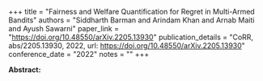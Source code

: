 +++
title = "Fairness and Welfare Quantification for Regret in Multi-Armed Bandits"
authors = "Siddharth Barman and Arindam Khan and Arnab Maiti and Ayush Sawarni"
paper_link = "https://doi.org/10.48550/arXiv.2205.13930"
publication_details = "CoRR, abs/2205.13930, 2022, url: https://doi.org/10.48550/arXiv.2205.13930"
conference_date = "2022"
notes = ""
+++

<b>Abstract:</b>
